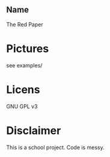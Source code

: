 ## Name

The Red Paper

# Pictures
see examples/

# Licens
GNU GPL v3

# Disclaimer
This is a school project. Code is messy.
